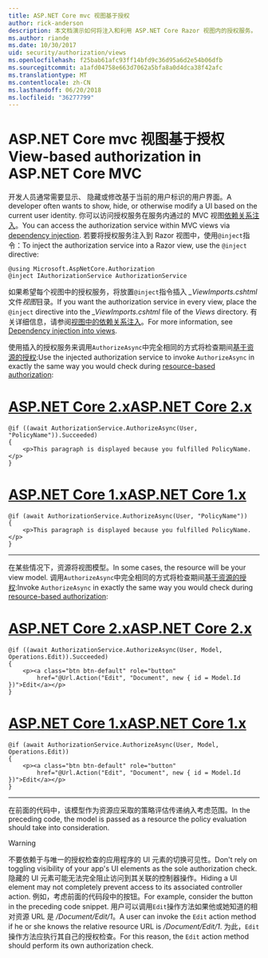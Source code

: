 ```yaml
---
title: ASP.NET Core mvc 视图基于授权
author: rick-anderson
description: 本文档演示如何将注入和利用 ASP.NET Core Razor 视图内的授权服务。
ms.author: riande
ms.date: 10/30/2017
uid: security/authorization/views
ms.openlocfilehash: f25bab61afc93ff14bfd9c36d95a6d2e54b06dfb
ms.sourcegitcommit: a1afd04758e663d7062a5bfa8a0d4dca38f42afc
ms.translationtype: MT
ms.contentlocale: zh-CN
ms.lasthandoff: 06/20/2018
ms.locfileid: "36277799"
---
```

# <a name="view-based-authorization-in-aspnet-core-mvc"></a><span data-ttu-id="5f3f8-103">ASP.NET Core mvc 视图基于授权</span><span class="sxs-lookup"><span data-stu-id="5f3f8-103">View-based authorization in ASP.NET Core MVC</span></span>

<span data-ttu-id="5f3f8-104">开发人员通常需要显示、 隐藏或修改基于当前的用户标识的用户界面。</span><span class="sxs-lookup"><span data-stu-id="5f3f8-104">A developer often wants to show, hide, or otherwise modify a UI based on the current user identity.</span></span> <span data-ttu-id="5f3f8-105">你可以访问授权服务在服务内通过的 MVC 视图[依赖关系注入](xref:fundamentals/dependency-injection#fundamentals-dependency-injection)。</span><span class="sxs-lookup"><span data-stu-id="5f3f8-105">You can access the authorization service within MVC views via [dependency injection](xref:fundamentals/dependency-injection#fundamentals-dependency-injection).</span></span> <span data-ttu-id="5f3f8-106">若要将授权服务注入到 Razor 视图中，使用`@inject`指令：</span><span class="sxs-lookup"><span data-stu-id="5f3f8-106">To inject the authorization service into a Razor view, use the `@inject` directive:</span></span>

```cshtml
@using Microsoft.AspNetCore.Authorization
@inject IAuthorizationService AuthorizationService
```

<span data-ttu-id="5f3f8-107">如果希望每个视图中的授权服务，将放置`@inject`指令插入 *_ViewImports.cshtml*文件*视图*目录。</span><span class="sxs-lookup"><span data-stu-id="5f3f8-107">If you want the authorization service in every view, place the `@inject` directive into the *_ViewImports.cshtml* file of the *Views* directory.</span></span> <span data-ttu-id="5f3f8-108">有关详细信息，请参阅[视图中的依赖关系注入](xref:mvc/views/dependency-injection)。</span><span class="sxs-lookup"><span data-stu-id="5f3f8-108">For more information, see [Dependency injection into views](xref:mvc/views/dependency-injection).</span></span>

<span data-ttu-id="5f3f8-109">使用插入的授权服务来调用`AuthorizeAsync`中完全相同的方式将检查期间[基于资源的授权](xref:security/authorization/resourcebased#security-authorization-resource-based-imperative):</span><span class="sxs-lookup"><span data-stu-id="5f3f8-109">Use the injected authorization service to invoke `AuthorizeAsync` in exactly the same way you would check during [resource-based authorization](xref:security/authorization/resourcebased#security-authorization-resource-based-imperative):</span></span>

# <a name="aspnet-core-2xtabaspnetcore2x"></a>[<span data-ttu-id="5f3f8-110">ASP.NET Core 2.x</span><span class="sxs-lookup"><span data-stu-id="5f3f8-110">ASP.NET Core 2.x</span></span>](#tab/aspnetcore2x)

```cshtml
@if ((await AuthorizationService.AuthorizeAsync(User, "PolicyName")).Succeeded)
{
    <p>This paragraph is displayed because you fulfilled PolicyName.</p>
}
```

# <a name="aspnet-core-1xtabaspnetcore1x"></a>[<span data-ttu-id="5f3f8-111">ASP.NET Core 1.x</span><span class="sxs-lookup"><span data-stu-id="5f3f8-111">ASP.NET Core 1.x</span></span>](#tab/aspnetcore1x)

```cshtml
@if (await AuthorizationService.AuthorizeAsync(User, "PolicyName"))
{
    <p>This paragraph is displayed because you fulfilled PolicyName.</p>
}
```

---

<span data-ttu-id="5f3f8-112">在某些情况下，资源将视图模型。</span><span class="sxs-lookup"><span data-stu-id="5f3f8-112">In some cases, the resource will be your view model.</span></span> <span data-ttu-id="5f3f8-113">调用`AuthorizeAsync`中完全相同的方式将检查期间[基于资源的授权](xref:security/authorization/resourcebased#security-authorization-resource-based-imperative):</span><span class="sxs-lookup"><span data-stu-id="5f3f8-113">Invoke `AuthorizeAsync` in exactly the same way you would check during [resource-based authorization](xref:security/authorization/resourcebased#security-authorization-resource-based-imperative):</span></span>

# <a name="aspnet-core-2xtabaspnetcore2x"></a>[<span data-ttu-id="5f3f8-114">ASP.NET Core 2.x</span><span class="sxs-lookup"><span data-stu-id="5f3f8-114">ASP.NET Core 2.x</span></span>](#tab/aspnetcore2x)

```cshtml
@if ((await AuthorizationService.AuthorizeAsync(User, Model, Operations.Edit)).Succeeded)
{
    <p><a class="btn btn-default" role="button"
        href="@Url.Action("Edit", "Document", new { id = Model.Id })">Edit</a></p>
}
```

# <a name="aspnet-core-1xtabaspnetcore1x"></a>[<span data-ttu-id="5f3f8-115">ASP.NET Core 1.x</span><span class="sxs-lookup"><span data-stu-id="5f3f8-115">ASP.NET Core 1.x</span></span>](#tab/aspnetcore1x)

```cshtml
@if (await AuthorizationService.AuthorizeAsync(User, Model, Operations.Edit))
{
    <p><a class="btn btn-default" role="button"
        href="@Url.Action("Edit", "Document", new { id = Model.Id })">Edit</a></p>
}
```

---

<span data-ttu-id="5f3f8-116">在前面的代码中，该模型作为资源应采取的策略评估传递纳入考虑范围。</span><span class="sxs-lookup"><span data-stu-id="5f3f8-116">In the preceding code, the model is passed as a resource the policy evaluation should take into consideration.</span></span>

> [!WARNING]
> <span data-ttu-id="5f3f8-117">不要依赖于与唯一的授权检查的应用程序的 UI 元素的切换可见性。</span><span class="sxs-lookup"><span data-stu-id="5f3f8-117">Don't rely on toggling visibility of your app's UI elements as the sole authorization check.</span></span> <span data-ttu-id="5f3f8-118">隐藏的 UI 元素可能无法完全阻止访问到其关联的控制器操作。</span><span class="sxs-lookup"><span data-stu-id="5f3f8-118">Hiding a UI element may not completely prevent access to its associated controller action.</span></span> <span data-ttu-id="5f3f8-119">例如，考虑前面的代码段中的按钮。</span><span class="sxs-lookup"><span data-stu-id="5f3f8-119">For example, consider the button in the preceding code snippet.</span></span> <span data-ttu-id="5f3f8-120">用户可以调用`Edit`操作方法如果他或她知道的相对资源 URL 是 */Document/Edit/1*。</span><span class="sxs-lookup"><span data-stu-id="5f3f8-120">A user can invoke the `Edit` action method if he or she knows the relative resource URL is */Document/Edit/1*.</span></span> <span data-ttu-id="5f3f8-121">为此，`Edit`操作方法应执行其自己的授权检查。</span><span class="sxs-lookup"><span data-stu-id="5f3f8-121">For this reason, the `Edit` action method should perform its own authorization check.</span></span>
